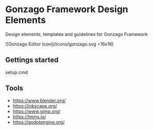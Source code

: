 # Gonzago Framework Design Elements

Design elements, templates and guidelines for Gonzago Framework

![Gonzago Editor Icon](/icons/gonzago.svg =16x16)

## Gettings started

setup.cmd

## Tools

- <https://www.blender.org/>
- <https://inkscape.org/>
- <https://www.gimp.org/>
- <https://lmms.io/>
- <https://godotengine.org/>
